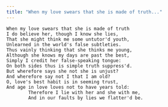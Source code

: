 ```yaml
---
title: "When my love swears that she is made of truth..."
---
```


	When my love swears that she is made of truth
	I do believe her, though I know she lies,
	That she might think me some untutor'd youth,
	Unlearned in the world's false subtleties.
	Thus vainly thinking that she thinks me young,
	Although she knows my days are past the best,
	Simply I credit her false-speaking tongue:
	On both sides thus is simple truth suppress'd.
	But wherefore says she not she is unjust?
	And wherefore say not I that I am old?
	O, love's best habit is in seeming trust,
	And age in love loves not to have years told:
			Therefore I lie with her and she with me,
			And in our faults by lies we flatter'd be.

